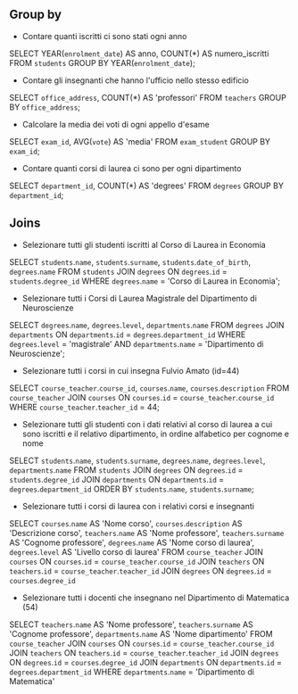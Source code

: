 ## Group by

- Contare quanti iscritti ci sono stati ogni anno

SELECT YEAR(`enrolment_date`) AS anno, COUNT(*) AS numero_iscritti FROM `students` GROUP BY YEAR(`enrolment_date`);


- Contare gli insegnanti che hanno l'ufficio nello stesso edificio

SELECT `office_address`, COUNT(*) AS 'professori' FROM `teachers` GROUP BY `office_address`;


- Calcolare la media dei voti di ogni appello d'esame

SELECT `exam_id`, AVG(`vote`) AS 'media' FROM `exam_student` GROUP BY `exam_id`;


- Contare quanti corsi di laurea ci sono per ogni dipartimento

SELECT `department_id`, COUNT(*) AS 'degrees' FROM `degrees` GROUP BY `department_id`;

## Joins

- Selezionare tutti gli studenti iscritti al Corso di Laurea in Economia

SELECT `students`.`name`, `students`.`surname`, `students`.`date_of_birth`, `degrees`.`name`
FROM `students` JOIN `degrees` ON `degrees`.`id` = `students`.`degree_id`
WHERE `degrees`.`name` = 'Corso di Laurea in Economia';


- Selezionare tutti i Corsi di Laurea Magistrale del Dipartimento di Neuroscienze

SELECT `degrees`.`name`, `degrees`.`level`, `departments`.`name` FROM `degrees` JOIN `departments` ON `departments`.`id` = `degrees`.`department_id` WHERE `degrees`.`level` = 'magistrale' AND `departments`.`name` = 'Dipartimento di Neuroscienze';


- Selezionare tutti i corsi in cui insegna Fulvio Amato (id=44)

SELECT `course_teacher`.`course_id`, `courses`.`name`, `courses`.`description` FROM `course_teacher` JOIN `courses` ON `courses`.`id` = `course_teacher`.`course_id` WHERE `course_teacher`.`teacher_id` = 44;


- Selezionare tutti gli studenti con i dati relativi al corso di laurea a cui sono iscritti e il relativo dipartimento, in ordine alfabetico per cognome e nome

SELECT `students`.`name`, `students`.`surname`, `degrees`.`name`, `degrees`.`level`, `departments`.`name`
FROM `students`
JOIN `degrees` ON `degrees`.`id` = `students`.`degree_id`
JOIN `departments` ON `departments`.`id` = `degrees`.`department_id`
ORDER BY `students`.`name`, `students`.`surname`;


- Selezionare tutti i corsi di laurea con i relativi corsi e insegnanti

SELECT `courses`.`name` AS 'Nome corso', `courses`.`description` AS 'Descrizione corso',
`teachers`.`name` AS 'Nome professore', `teachers`.`surname` AS 'Cognome professore',
`degrees`.`name` AS 'Nome corso di laurea', `degrees`.`level` AS 'Livello corso di laurea'
FROM `course_teacher`
JOIN `courses` ON `courses`.`id` = `course_teacher`.`course_id`
JOIN `teachers` ON `teachers`.`id` = `course_teacher`.`teacher_id`
JOIN `degrees` ON `degrees`.`id` = `courses`.`degree_id`


- Selezionare tutti i docenti che insegnano nel Dipartimento di Matematica (54)

SELECT `teachers`.`name` AS 'Nome professore', `teachers`.`surname` AS 'Cognome professore', `departments`.`name` AS 'Nome dipartimento'
FROM `course_teacher`
JOIN `courses` ON `courses`.`id` = `course_teacher`.`course_id`
JOIN `teachers` ON `teachers`.`id` = `course_teacher`.`teacher_id`
JOIN `degrees` ON `degrees`.`id` = `courses`.`degree_id`
JOIN `departments` ON `departments`.`id` = `degrees`.`department_id`
WHERE `departments`.`name` = 'Dipartimento di Matematica'

